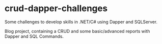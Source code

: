 # crud-dapper-challenges
Some challenges to develop skills in .NET/C# using Dapper and SQLServer.

Blog project, containing a CRUD and some basic/advanced reports with Dapper and SQL Commands. 
